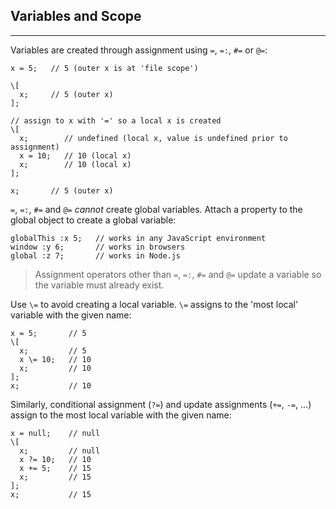 ## Variables and Scope

---

Variables are created through assignment using `=`, `=:`, `#=` or `@=`:

```
x = 5;   // 5 (outer x is at 'file scope')

\[
  x;     // 5 (outer x)
];

// assign to x with '=' so a local x is created
\[
  x;        // undefined (local x, value is undefined prior to assignment)
  x = 10;   // 10 (local x)
  x;        // 10 (local x)
];

x;       // 5 (outer x)
```

`=`, `=:`, `#=` and `@=` _cannot_ create global variables. Attach a property to the global object to create a global variable:

```
globalThis :x 5;   // works in any JavaScript environment
window :y 6;       // works in browsers
global :z 7;       // works in Node.js
```

> Assignment operators other than `=`, `=:`, `#=` and `@=` update a variable so the variable must already exist.


Use `\=` to avoid creating a local variable. `\=` assigns to the 'most local' variable with the given name:

```
x = 5;       // 5
\[
  x;         // 5
  x \= 10;   // 10
  x;         // 10
];
x;           // 10
```
 
Similarly, conditional assignment (`?=`) and update assignments (`+=`, `-=`, ...) assign to the most local variable with the given name:

```
x = null;    // null
\[
  x;         // null
  x ?= 10;   // 10
  x += 5;    // 15
  x;         // 15
];
x;           // 15
```